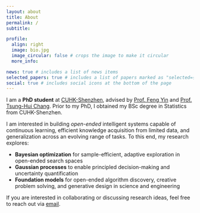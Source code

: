 ```yaml
---
layout: about
title: About
permalink: /
subtitle:

profile:
  align: right
  image: bio.jpg
  image_circular: false # crops the image to make it circular
  more_info:

news: true # includes a list of news items
selected_papers: true # includes a list of papers marked as "selected={true}"
social: true # includes social icons at the bottom of the page
---
```

<div class="about-content" markdown="1">

I am a **PhD student** at [CUHK-Shenzhen](https://cuhk.edu.cn/en/), advised by [Prof. Feng Yin](https://sse.cuhk.edu.cn/en/faculty/yinfeng) and [Prof. Tsung-Hui Chang](https://sse.cuhk.edu.cn/en/faculty/tsunghuichang). Prior to my PhD, I obtained my BSc degree in Statistics from CUHK-Shenzhen.

I am interested in building *open-ended* intelligent systems capable of continuous learning, efficient knowledge acquisition from limited data, and generalization across an evolving range of tasks. To this end, my research explores:

- **Bayesian optimization** for sample-efficient, adaptive exploration in open-ended search spaces
- **Gaussian processes** to enable principled decision-making and uncertainty quantification
- **Foundation models** for open-ended algorithm discovery, creative problem solving, and generative design in science and engineering

If you are interested in collaborating or discussing research ideas, feel free to reach out via [email](mailto:richardsuwandi@link.cuhk.edu.cn).
</div>